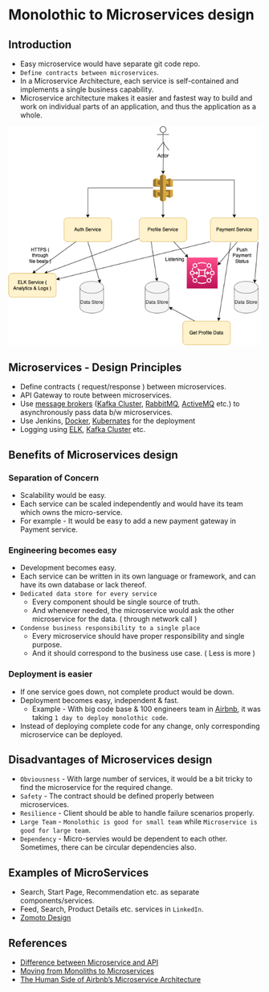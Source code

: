 
# Monolothic to Microservices design

## Introduction
- Easy microservice would have separate git code repo.
- `Define contracts between microservices`.
- In a Microservice Architecture, each service is self-contained and implements a single business capability.
- Microservice architecture makes it easier and fastest way to build and work on individual parts of an application, and thus the application as a whole.

![img.png](assests/MonolothicToMicroService.drawio.png)

## Microservices - Design Principles
- Define contracts ( request/response ) between microservices.
- API Gateway to route between microservices.
- Use [message brokers](../MessageBrokers) ([Kafka Cluster](../MessageBrokers/Kafka.md), [RabbitMQ](../MessageBrokers/RabbitMQ.md), [ActiveMQ](../MessageBrokers/ActiveMQ.md) etc.) to asynchronously pass data b/w microservices.
- Use Jenkins, [Docker](../DevOps/Docker.md), [Kubernates](../DevOps/Kubernates.md) for the deployment
- Logging using [ELK](../DevOps/ELK.md), [Kafka Cluster](../MessageBrokers/Kafka.md) etc.

## Benefits of Microservices design

### Separation of Concern
- Scalability would be easy. 
- Each service can be scaled independently and would have its team which owns the micro-service.
- For example - It would be easy to add a new payment gateway in Payment service.

### Engineering becomes easy
- Development becomes easy.
- Each service can be written in its own language or framework, and can have its own database or lack thereof.
- `Dedicated data store for every service` 
  - Every component should be single source of truth. 
  - And whenever needed, the microservice would ask the other microservice for the data. ( through network call )
- `Condense business responsibility to a single place` 
  - Every microservice should have proper responsibility and single purpose. 
  - And it should correspond to the business use case. ( Less is more )

### Deployment is easier
- If one service goes down, not complete product would be down.
- Deployment becomes easy, independent & fast. 
  - Example - With big code base & 100 engineers team in [Airbnb](https://www.infoq.com/presentations/airbnb-culture-soa/), it was taking `1 day to deploy monolothic code`.
- Instead of deploying complete code for any change, only corresponding microservice can be deployed.

## Disadvantages of Microservices design
- `Obviousness` - With large number of services, it would be a bit tricky to find the microservice for the required change.
- `Safety` - The contract should be defined properly between microservices.
- `Resilience` - Client should be able to handle failure scenarios properly.
- `Large Team` - `Monolothic is good for small team` while `Microservice is good for large team`.
- `Dependency` - Micro-servies would be dependent to each other. Sometimes, there can be circular dependencies also.

## Examples of MicroServices
- Search, Start Page, Recommendation etc. as separate components/services.
- Feed, Search, Product Details etc. services in `LinkedIn`.
- [Zomoto Design](../ZomatoDesign)

## References
- [Difference between Microservice and API](https://www.geeksforgeeks.org/difference-between-microservice-and-api/)
- [Moving from Monoliths to Microservices](https://www.youtube.com/watch?v=rckfN7xFig0&list=PLMCXHnjXnTnvo6alSjVkgxV-VH6EPyvoX&index=34)
- [The Human Side of Airbnb’s Microservice Architecture](https://www.infoq.com/presentations/airbnb-culture-soa/)